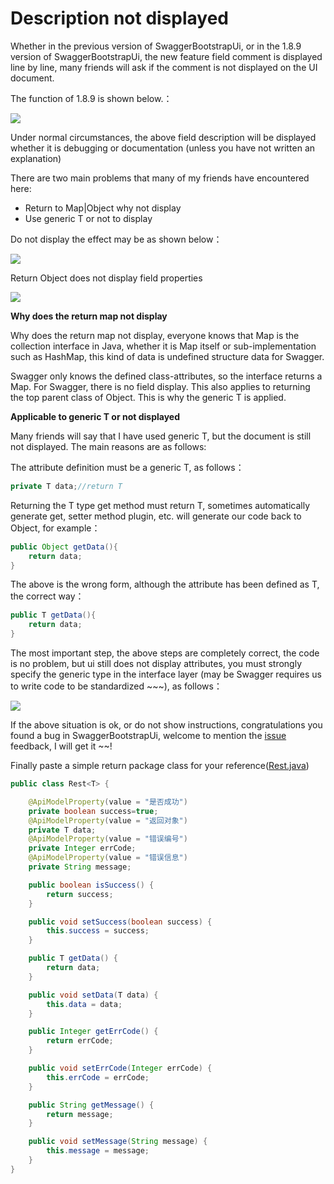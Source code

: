 # Description not displayed
Whether in the previous version of SwaggerBootstrapUi, or in the 1.8.9 version of SwaggerBootstrapUi, the new feature field comment is displayed line by line, many friends will ask if the comment is not displayed on the UI document.

The function of 1.8.9 is shown below.：

![](/knife4j/images/nf2.png)

Under normal circumstances, the above field description will be displayed whether it is debugging or documentation (unless you have not written an explanation)

There are two main problems that many of my friends have encountered here:

- Return to Map|Object why not display
- Use generic T or not to display

Do not display the effect may be as shown below：

![](images/nf1.jpg)

Return Object does not display field properties

![](/knife4j/images/nf3.png)



**Why does the return map not display**

Why does the return map not display, everyone knows that Map is the collection interface in Java, whether it is Map itself or sub-implementation such as HashMap, this kind of data is undefined structure data for Swagger.

Swagger only knows the defined class-attributes, so the interface returns a Map. For Swagger, there is no field display. This also applies to returning the top parent class of Object. This is why the generic T is applied.

**Applicable to generic T or not displayed**

Many friends will say that I have used generic T, but the document is still not displayed. The main reasons are as follows:

The attribute definition must be a generic T, as follows：

```java
private T data;//return T
```

Returning the T type get method must return T, sometimes automatically generate get, setter method plugin, etc. will generate our code back to Object, for example：

```java
public Object getData(){
    return data;
}
```

The above is the wrong form, although the attribute has been defined as T, the correct way：

```java
public T getData(){
    return data;
}
```

The most important step, the above steps are completely correct, the code is no problem, but ui still does not display attributes, you must strongly specify the generic type in the interface layer (may be Swagger requires us to write code to be standardized ~~~), as follows：

![](/knife4j/images/nf4.png)

If the above situation is ok, or do not show instructions, congratulations you found a bug in SwaggerBootstrapUi, welcome to mention the [issue](https://gitee.com/xiaoym/swagger-bootstrap-ui/issues) feedback, I will get it ~~!

Finally paste a simple return package class for your reference([Rest.java](https://gitee.com/xiaoym/swagger-bootstrap-ui-demo/blob/master/swagger-bootstrap-ui-demo/src/main/java/com/swagger/bootstrap/ui/demo/common/Rest.java?tdsourcetag=s_pctim_aiomsg))

```java
public class Rest<T> {

    @ApiModelProperty(value = "是否成功")
    private boolean success=true;
    @ApiModelProperty(value = "返回对象")
    private T data;
    @ApiModelProperty(value = "错误编号")
    private Integer errCode;
    @ApiModelProperty(value = "错误信息")
    private String message;

    public boolean isSuccess() {
        return success;
    }

    public void setSuccess(boolean success) {
        this.success = success;
    }

    public T getData() {
        return data;
    }

    public void setData(T data) {
        this.data = data;
    }

    public Integer getErrCode() {
        return errCode;
    }

    public void setErrCode(Integer errCode) {
        this.errCode = errCode;
    }

    public String getMessage() {
        return message;
    }

    public void setMessage(String message) {
        this.message = message;
    }
}
```

